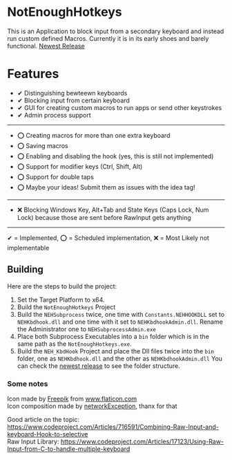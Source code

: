 # NotEnoughHotkeys
This is an Application to block input from a secondary keyboard and instead run custom defined Macros. Currently it is in its early shoes and barely functional. [Newest Release](https://github.com/VollRahm/NotEnoughHotkeys/releases/latest)

# Features
* ✔ Distinguishing bewteewn keyboards
* ✔ Blocking input from certain keyboard
* ✔ GUI for creating custom macros to run apps or send other keystrokes
* ✔ Admin process support 
---
* ⭕ Creating macros for more than one extra keyboard
* ⭕ Saving macros
* ⭕ Enabling and disabling the hook (yes, this is still not implemented)
* ⭕ Support for modifier keys (Ctrl, Shift, Alt)
* ⭕ Support for double taps
* ⭕ Maybe your ideas! Submit them as issues with the idea tag!
---
* ❌ Blocking Windows Key, Alt+Tab and State Keys (Caps Lock, Num Lock) because those are sent before RawInput gets anything 
---
✔ = Implemented, ⭕ = Scheduled implementation, ❌ = Most Likely not implementable

## Building
Here are the steps to build the project:
1. Set the Target Platform to x64.
2. Build the `NotEnoughHotkeys` Project
3. Build the `NEHSubprocess` twice, one time with `Constants.NEHHOOKDLL` set to `NEHKbdhook.dll` and one time with it set to `NEHKbdhookAdmin.dll`. Rename the Administrator one to `NEHSubprocessAdmin.exe`
4. Place both Subprocess Executables into a `bin` folder which is in the same path as the `NotEnoughHotkeys.exe`.
5. Build the `NEH_KbdHook` Project and place the Dll files twice into the `bin` folder, one as `NEHKbdhook.dll` and the other as `NEHKbdhookAdmin.dll`
You can check the [newest release](https://github.com/VollRahm/NotEnoughHotkeys/releases/latest) to see the folder structure.

### Some notes
Icon made by [Freepik](https://www.flaticon.com/authors/freepik) from www.flaticon.com </br>
Icon composition made by [networkException](https://github.com/networkException), thanx for that

Good article on the topic: https://www.codeproject.com/Articles/716591/Combining-Raw-Input-and-keyboard-Hook-to-selective </br>
Raw Input Library: https://www.codeproject.com/Articles/17123/Using-Raw-Input-from-C-to-handle-multiple-keyboard
